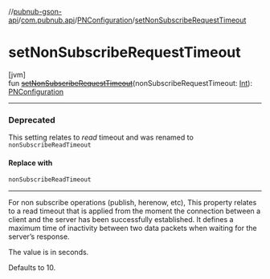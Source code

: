 //[pubnub-gson-api](../../../index.md)/[com.pubnub.api](../index.md)/[PNConfiguration](index.md)/[setNonSubscribeRequestTimeout](set-non-subscribe-request-timeout.md)

# setNonSubscribeRequestTimeout

[jvm]\
fun [~~setNonSubscribeRequestTimeout~~](set-non-subscribe-request-timeout.md)(nonSubscribeRequestTimeout: [Int](https://kotlinlang.org/api/latest/jvm/stdlib/kotlin/-int/index.html)): [PNConfiguration](index.md)

---

### Deprecated

This setting relates to *read* timeout and was renamed to `nonSubscribeReadTimeout`

#### Replace with

```kotlin
nonSubscribeReadTimeout
```
---

For non subscribe operations (publish, herenow, etc), This property relates to a read timeout that is applied from the moment the connection between a client and the server has been successfully established. It defines a maximum time of inactivity between two data packets when waiting for the server’s response.

The value is in seconds.

Defaults to 10.
